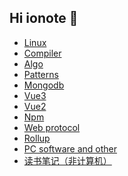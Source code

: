 ## Hi ionote 👋

<!--div style="display: flex; ">
  <div>
    <img src="https://p9-juejin.byteimg.com/tos-cn-i-k3u1fbpfcp/67ff9373d3b14e0a80af4827cb4216b1~tplv-k3u1fbpfcp-zoom-crop-mark:1512:1512:1512:851.awebp" style="width: 100px;height: 200px;"/>
  </div>
</div-->
- [Linux](https://github.com/ionote/linux-note)
- [Compiler](https://github.com/ionote/compiler-note)
- [Algo](https://github.com/ionote/algo-note)
- [Patterns](https://github.com/ionote/patterns-note)
- [Mongodb](https://github.com/ionote/mongodb-note)
- [Vue3](https://github.com/ionote/vue3-note)
- [Vue2](https://github.com/ionote/vue2-note)
- [Npm](https://github.com/ionote/npm-note)
- [Web protocol](https://github.com/ionote/web-protocol-note)
- [Rollup](https://github.com/ionote/rollup-note)
- [PC software and other](https://github.com/ionote/pc-note)
- [读书笔记（非计算机）](https://github.com/ionote/reader-note)
